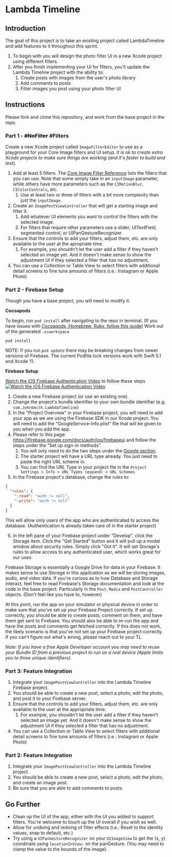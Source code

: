 # Lambda Timeline

## Introduction

The goal of this project is to take an existing project called LambdaTimeline and add features to it throughout this sprint. 

1. To begin with you will design the photo filter UI in a new Xcode project using different filters.
2. After you finish implementing your UI for filters, you'll update the Lambda Timeline project with the ability to:
    1. Create posts with images from the user's photo library
    2. Add comments to posts
    3. Filter images you post using your photo filter UI

## Instructions

Please fork and clone this repository, and work from the base project in the repo.

### Part 1 - ~~#NoFilter~~ #Filters

Create a new Xcode project called `ImageFilterEditor` to use as a playground for your Core Image filters and UI setup. *It is ok to create extra Xcode projects to make sure things are working (and it's faster to build and test).*

1. Add at least 5 filters. The [Core Image Filter Reference](https://developer.apple.com/library/archive/documentation/GraphicsImaging/Reference/CoreImageFilterReference/#//apple_ref/doc/filter/ci/CIFalseColor) lists the filters that you can use. Note that some simply take in an `inputImage` parameter, while others have more parameters such as the `CIMotionBlur`, `CIColorControls`, etc. 
    1. Use at least two or three of filters with a bit more complexity than just the `inputImage`.
2. Create an `ImagePostViewController` that will get a starting image and filter it.
    1. Add whatever UI elements you want to control the filters with the selected image.
    2. For filters that require other parameters use a slider, UITextField, segmented control, or UIPanGestureRecognizer. 
3. Ensure that the controls to add your filters, adjust them, etc. are only available to the user at the apropriate time. 
    1. For example, you shouldn't let the user add a filter if they haven't selected an image yet. And it doesn't make sense to show the adjustment UI if they selected a filter that has no adjustment.
4. You can use a Collection or Table View to select filters with additional detail screens to fine tune amounts of filters (i.e.: Instagram or Apple Photo)

### Part 2 - Firebase Setup

Though you have a base project, you will need to modify it. 

**Cocoapods**

To begin, run `pod install` after navigating to the repo in terminal. (If you have issues with [Cocoapods, Homebrew, Ruby, follow this guide](Cocopods-Homebrew-and-Ruby-Install-Guide.md)) Work out of the generated `.xcworkspace`

    pod install
    
NOTE: If you run `pod update` there may be breaking changes from newer versions of Firebase. The current Podfile.lock versions work with Swift 5.1 and Xcode 11.

**Firebase Setup**

[Watch the iOS Firebase Authentication Video](https://youtu.be/vGeuZtHmcMM) to follow these steps
[![Watch the iOS Firebase Authentication Video](https://tk-assets.lambdaschool.com/a8f55011-48ef-4eb9-af2b-17a7b92fae64_FirebaseVideo.png)](https://youtu.be/vGeuZtHmcMM)

1. Create a new Firebase project (or use an existing one).
2. Change the project's bundle identifier to your own bundle identifier (e.g. `com.JohnSmith.LambdaTimeline`)
3. In the "Project Overview" in your Firebase project, you will need to add your app as we are using the Firebase SDK in our Xcode project. You will need to add the "GoogleService-Info.plist" file that will be given to you when you add the app.
4. Please refer to this page: https://firebase.google.com/docs/auth/ios/firebaseui and follow the steps under the “Set up sign-in methods”. 
    1. You will only need to do the two steps under the [Google section](https://firebase.google.com/docs/auth/ios/firebaseui#google). 
    2. The starter project will have a URL type already. You just need to paste the right URL scheme in. 
    3. You can find the URL Type in your project file in the `Project Settings > Info > URL Types (expand) > URL Schemes`
5. In the Firebase project's database, change the rules to:
``` JSON
{
  "rules": {
    ".read": "auth != null",
    ".write": "auth != null"
  }
}
```
This will allow only users of the app who are authenticated to access the database. (Authentication is already taken care of in the starter project)

6. In the left pane of your Firebase project under "Develop", click the Storage item. Click the "Get Started" button and it will pull up a modal window about security rules. Simply click "Got it". It will set Storage's rules to allow access to any authenticated user, which works great for our uses.

Firebase Storage is essentially a Google Drive for data in your Firebase. It makes sense to use Storage in this application as we will be storing images, audio, and video data. If you're curious as to how Database and Storage interact, feel free to read Firebase's Storage documentation and look at the code in the base project. Particularly in the `Post`, `Media` and `PostController` objects. (Don't feel like you have to, however)

At this point, run the app on your simulator or physical device in order to make sure that you've set up your Firebase Project correctly. If set up correctly, you should be able to create posts, comment on them, and have them get sent to Firebase. You should also be able to re-run the app and have the posts and comments get fetched correctly. If this does not work, the likely scenario is that you've not set up your Firebase project correctly. If you can't figure out what's wrong, please reach out to your TL.

*Note: If you have a free Apple Developer account you may need to reuse your Bundle ID from a previous project to run on a real device (Apple limits you to three unique identifiers).*

### Part 3: Feature Integration

1. Integrate your `ImagePostViewController` into the Lambda Timeline Firebase project.
2. You should be able to create a new post, select a photo, edit the photo, and post it to your Firebase server.
3. Ensure that the controls to add your filters, adjust them, etc. are only available to the user at the appropriate time. 
    1. For example, you shouldn't let the user add a filter if they haven't selected an image yet. And it doesn't make sense to show the adjustment UI if they selected a filter that has no adjustment.
4. You can use a Collection or Table View to select filters with additional detail screens to fine tune amounts of filters (i.e.: Instagram or Apple Photo)

### Part 2: Feature Integration

1. Integrate your `ImagePostViewController` into the Lambda Timeline project.
2. You should be able to create a new post, select a photo, edit the photo, and create an image post. 
3. Be sure that you are able to add comments to posts.

## Go Further

- Clean up the UI of the app, either with the UI you added to support filters. You're welcome to touch up the UI overall if you wish as well.
- Allow for undoing and redoing of filter effects (i.e.: Reset to the identity values, snap to default, etc.)
- Try using a `UIPanGestureRecognizer` on your `UIImageView` to get the (x, y) coordinate using `locationInView:` on the panGesture. (You may need to clamp the value to the bounds of the image).
